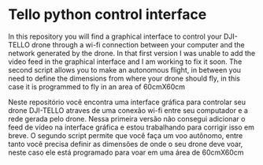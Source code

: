 # Tello python control interface

In this repository you will find a graphical interface to control your DJI-TELLO drone through a wi-fi connection between your computer and the network generated by the drone. 
In that first version I was unable to add the video feed in the graphical interface and I am working to fix it soon. 
The second script allows you to make an autonomous flight, in between you need to define the dimensions from where your drone should fly, 
in this case it is programmed to fly in an area of 60cmX60cm

Neste repositório você encontra uma interface gráfica para controlar seu drone DJI-TELLO atraves de uma conexão wi-fi entre seu computador e a rede gerada pelo drone. 
Nessa primeira versão não consegui adicionar o feed de vídeo na interface gráfica e estou trabalhando para corrigir isso em breve. 
O segundo script permite que você faça um voo autônomo, entre tanto você precisa definir as dimensões de onde o seu drone deve voar, 
neste caso ele está programado para voar em uma área de 60cmX60cm
